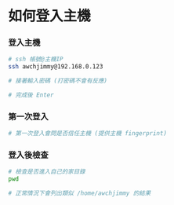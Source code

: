 # 如何登入主機

### 登入主機
```sh
# ssh 帳號@主機IP
ssh awchjimmy@192.168.0.123

# 接著輸入密碼 (打密碼不會有反應)

# 完成後 Enter

```

### 第一次登入
```sh
# 第一次登入會問是否信任主機 (提供主機 fingerprint)
```

### 登入後檢查
```sh
# 檢查是否進入自己的家目錄
pwd

# 正常情況下會列出類似 /home/awchjimmy 的結果
```
